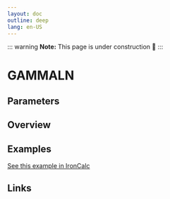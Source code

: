 ```yaml
---
layout: doc
outline: deep
lang: en-US
---
```


::: warning
**Note:** This page is under construction 🚧
:::

# GAMMALN

## Parameters

## Overview

## Examples

[See this example in IronCalc](https://app.ironcalc.com/?filename=gammaln)

## Links